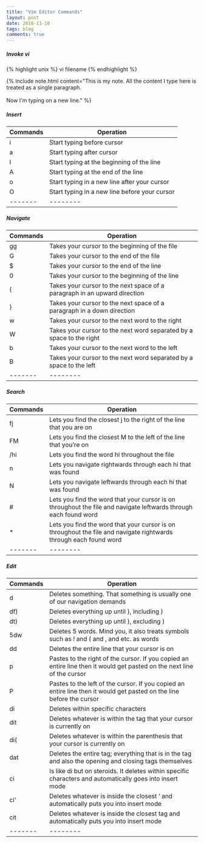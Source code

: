 ```yaml
---
title: "Vim Editor Commands"
layout: post
date: 2018-11-10
tags: blog
comments: true
---
```


##### Invoke vi
{% highlight unix %}
vi filename
{% endhighlight %}

{% include note.html content="This is my note. All the content I type here is treated as a single paragraph. <br/><br/> Now I'm typing on a  new line." %}

##### Insert

| Commands | Operation |
|-------|--------|
i | Start typing before cursor |
a | Start typing after cursor | 
I | Start typing at the beginning of the line | 
A | Start typing at the end of the line | 
o | Start typing in a new line after your cursor | 
O | Start typing in a new line before your cursor | 
|-------|--------|


##### Navigate

| Commands | Operation |
|-------|--------|
gg | Takes your cursor to the beginning of the file |
G |	Takes your cursor to the end of the file |
$ |	Takes your cursor to the end of the line |
0 |	Takes your cursor to the beginning of the line |
{ |	Takes your cursor to the next space of a paragraph in an upward direction |
} |	Takes your cursor to the next space of a paragraph in a down direction |
w |	Takes your cursor to the next word to the right |
W |	Takes your cursor to the next word separated by a space to the right |
b |	Takes your cursor to the next word to the left |
B |	Takes your cursor to the next word separated by a space to the left | 
|-------|--------|

##### Search

| Commands | Operation |
|-------|--------|
fj |	Lets you find the closest j to the right of the line that you are on | 
FM |	Lets you find the closest M to the left of the line that you’re on |
/hi	| Lets you find the word hi throughout the file |
n	| Lets you navigate rightwards through each hi that was found |
N	| Lets you navigate leftwards through each hi that was found | 
\#	| Lets you find the word that your cursor is on throughout the file and navigate leftwards through each found word |
*	| Lets you find the word that your cursor is on throughout the file and navigate rightwards through each found word | 
|-------|--------|

##### Edit

| Commands | Operation |
|-------|--------|
d	|Deletes something. That something is usually one of our navigation demands|
df)	|Deletes everything up until ), including )|
dt)	|Deletes everything up until ), excluding )|
5dw	|Deletes 5 words. Mind you, it also treats symbols such as ! and ( and , and etc. as words|
dd	|Deletes the entire line that your cursor is on|
p	|Pastes to the right of the cursor. If you copied an entire line then it would get pasted on the next line of the cursor|
P	|Pastes to the left of the cursor. If you copied an entire line then it would get pasted on the line before the cursor|
di	|Deletes within specific characters|
dit	|Deletes whatever is within the tag that your cursor is currently on|
di(	|Deletes whatever is within the parenthesis that your cursor is currently on|
dat	|Deletes the entire tag; everything that is in the tag and also the opening and closing tags themselves|
ci	|Is like di but on steroids. It deletes within specific characters and automatically goes into insert mode|
ci’	|Deletes whatever is inside the closest ‘ and automatically puts you into insert mode|
cit	|Deletes whatever is inside the closest tag and automatically puts you into insert mode | 
|-------|--------|